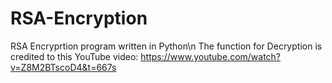 # RSA-Encryption
RSA Encryprtion program written in Python\n
The function for Decryption is credited to this YouTube video: https://www.youtube.com/watch?v=Z8M2BTscoD4&t=667s
